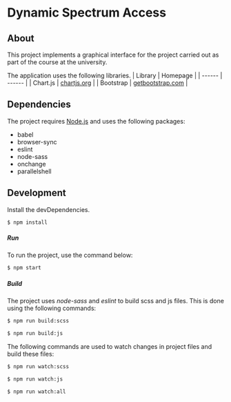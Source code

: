# Dynamic Spectrum Access

## About
This project implements a graphical interface for the project carried out as part of the course at the university.

The application uses the following libraries.
| Library | Homepage |
| ------ | ------ |
| Chart.js | [chartjs.org](https://www.chartjs.org/) |
| Bootstrap | [getbootstrap.com](https://getbootstrap.com/) |

## Dependencies

The project requires [Node.js](https://nodejs.org/) and uses the following packages:
- babel
- browser-sync
- eslint
- node-sass
- onchange
- parallelshell

## Development

Install the devDependencies.

```sh
$ npm install
```

##### Run
To run the project, use the command below:
```sh
$ npm start
```

##### Build
The project uses *node-sass* and *eslint* to build scss and js files. This is done using the following commands:

```sh
$ npm run build:scss
```
```sh
$ npm run build:js
```

The following commands are used to watch changes in project files and build these files:

```sh
$ npm run watch:scss
```
```sh
$ npm run watch:js
```
```sh
$ npm run watch:all
```